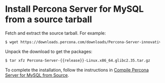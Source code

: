 # Install Percona Server for MySQL from a source tarball

Fetch and extract the source tarball. For example:

```{.bash data-prompt="$"}
$ wget https://downloads.percona.com/downloads/Percona-Server-innovative-release/Percona-Server-{{release}}/binary/tarball/Percona-Server-{{release}}-Linux.x86_64.glibc2.35.tar.gz
```

Unpack the download to get the packages:

```{.bash data-prompt="$"}
$ tar xfz Percona-Server-{{release}}-Linux.x86_64.glibc2.35.tar.gz
```

To complete the installation, follow the instructions in [Compile Percona Server for MySQL from Source](compile-percona-server.md).

